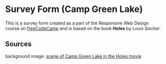 # Survey Form (Camp Green Lake)

This is a survey form created as a part of the Responsive Web Design course on [freeCodeCamp](www.freecodecamp.org) and is based on the book **Holes** by *Louis Sachar*.

## Sources
background image: [scene of Camp Green Lake in the Holes movie](https://edge.mcsw.net/mcsweeneys/8368qutrpefpuhjlp668tvu3yh1f)